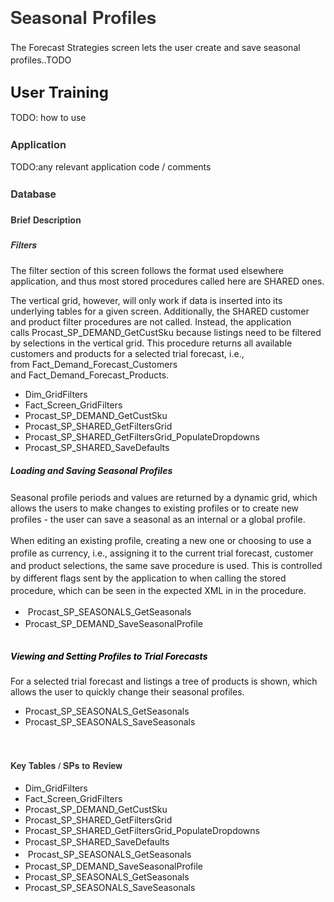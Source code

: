 <h1 style="font-family: 'Helvetica Neue', Helvetica, Arial, sans-serif; color: #333333;"><span style="line-height: 1.42857;">Seasonal Profiles</span></h1>
<p><span style="line-height: 1.42857;">The Forecast Strategies screen lets the user create and save seasonal profiles..TODO</span></p>
<h2><span style="line-height: 1.42857;"></span><span style="line-height: 1.1; font-size: 24px;">User Training</span></h2>
<p>TODO: how to use</p>
<h3 style="font-family: 'Helvetica Neue', Helvetica, Arial, sans-serif; color: #333333;">Application</h3>
<p>TODO:any relevant application code / comments</p>
<h3 style="font-family: 'Helvetica Neue', Helvetica, Arial, sans-serif; color: #333333;">Database</h3>
<h4 style="font-family: 'Helvetica Neue', Helvetica, Arial, sans-serif; color: #333333;">Brief Description</h4>
<h5 style="font-family: 'Helvetica Neue', Helvetica, Arial, sans-serif; color: #333333;"><strong>Filters</strong></h5>
<p>The filter section of this screen follows the format used elsewhere application, and thus most stored procedures called here are SHARED ones.</p>
<p>The vertical grid, however, will only work if data is inserted into its underlying tables for a given screen. Additionally, the SHARED customer and product filter procedures are not called. Instead, the application calls&nbsp;Procast_SP_DEMAND_GetCustSku because listings need to be filtered by selections in the vertical grid. This procedure returns all available customers and products for a selected trial forecast, i.e., from&nbsp;Fact_Demand_Forecast_Customers and&nbsp;Fact_Demand_Forecast_Products.</p>
<ul>
    <li>Dim_GridFilters</li>
    <li>Fact_Screen_GridFilters</li>
    <li>Procast_SP_DEMAND_GetCustSku</li>
    <li>Procast_SP_SHARED_GetFiltersGrid</li>
    <li>Procast_SP_SHARED_GetFiltersGrid_PopulateDropdowns</li>
    <li>Procast_SP_SHARED_SaveDefaults</li>
</ul>
<h5><span style="line-height: 1.42857;"><strong>Loading and Saving Seasonal Profiles</strong></span></h5>
<p>Seasonal profile periods and values are returned by a dynamic grid, which allows the users to make changes to existing profiles or to create new profiles -&nbsp;<span style="line-height: 1.42857;">the user can save a seasonal as an internal or a global profile.&nbsp;</span></p>
<p><span style="line-height: 1.42857;">When editing an existing profile, creating a new one or choosing to use a profile as&nbsp;</span><span style="line-height: 20px;">currency</span><span style="line-height: 1.42857;">, i.e., assigning it to the current trial forecast, customer and product selections, the same save procedure is used. This is controlled by different flags sent by the application to when calling the stored procedure, which can be seen in the expected XML in in the procedure.</span></p>
<ul>
    <li><span style="line-height: 1.42857;">&nbsp;</span><span style="line-height: 1.42857;">Procast_SP_SEASONALS_GetSeasonals</span></li>
    <li>Procast_SP_DEMAND_SaveSeasonalProfile<br />
    <br />
    </li>
</ul>
<h5><span style="line-height: 1.1; color: #000000;"><strong>Viewing and Setting Profiles to Trial Forecasts</strong></span></h5>
<p>For a selected trial forecast and listings a tree of products is shown, which allows the user to quickly change their seasonal profiles.</p>
<ul>
    <li>Procast_SP_SEASONALS_GetSeasonals</li>
    <li>Procast_SP_SEASONALS_SaveSeasonals</li>
</ul>
<div>&nbsp;</div>
<h4 style="font-family: 'Helvetica Neue', Helvetica, Arial, sans-serif; color: #333333;">Key Tables / SPs to Review</h4>
<ul>
    <li>Dim_GridFilters</li>
    <li>Fact_Screen_GridFilters</li>
    <li>Procast_SP_DEMAND_GetCustSku</li>
    <li>Procast_SP_SHARED_GetFiltersGrid</li>
    <li>Procast_SP_SHARED_GetFiltersGrid_PopulateDropdowns</li>
    <li><span style="line-height: 1.42857;">Procast_SP_SHARED_SaveDefaults</span></li>
    <li><span style="line-height: 1.42857;">&nbsp;</span><span style="line-height: 1.42857;">Procast_SP_SEASONALS_GetSeasonals</span></li>
    <li>Procast_SP_DEMAND_SaveSeasonalProfile</li>
    <li>Procast_SP_SEASONALS_GetSeasonals</li>
    <li>Procast_SP_SEASONALS_SaveSeasonals</li>
</ul>